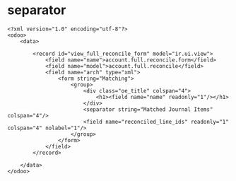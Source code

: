 separator
=========================================================

    <?xml version="1.0" encoding="utf-8"?>
    <odoo>
        <data>
    
            <record id="view_full_reconcile_form" model="ir.ui.view">
                <field name="name">account.full.reconcile.form</field>
                <field name="model">account.full.reconcile</field>
                <field name="arch" type="xml">
                    <form string="Matching">
                        <group>
                            <div class="oe_title" colspan="4">
                                <h1><field name="name" readonly="1"/></h1>
                            </div>
                            <separator string="Matched Journal Items" colspan="4"/>
                            <field name="reconciled_line_ids" readonly="1" colspan="4" nolabel="1"/>
                        </group>
                    </form>
                </field>
            </record>
    
        </data>
    </odoo>





